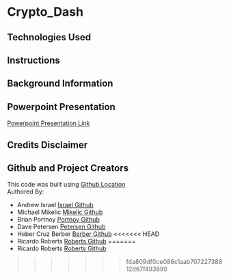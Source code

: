 # Crypto_Dash

<!--![2023-02-05 11 49 21](https://user-images.githubusercontent.com/10933021/216836817-5e01b25c-b5e6-4952-8c60-a1ff5fa6c5cc.gif)-->


## Technologies Used

## Instructions

## Background Information

## Powerpoint Presentation
[Powerpoint Presentation Link](https://github.com/mbfm24/Crypto_Dash/blob/Michael/Pics%20and%20Presentation/Crypto%20Dash.pdf)


## Credits Disclaimer
## Github and Project Creators
This code was built using [Github Location](https://github.com/mbfm24/Crypto_Dash)
<br>
Authored By:
- Andrew Israel [Israel Github](https://github.com/aisrael17)
- Michael Mikelic [Mikelic Github](https://github.com/michaelmikelic)
- Brian Portnoy [Portnoy Github](https://github.com/mbfm24)
- Dave Petersen [Petersen Github](https://github.com/davepetersen)
- Heber Cruz Berber [Berber Github](https://github.com/heberbcruz)
<<<<<<< HEAD
- Ricardo Roberts [Roberts Github](https://github.com/OhTarnishedOne)
=======
- Ricardo Roberts [Roberts Github](https://github.com/OhTarnishedOne)
>>>>>>> fda809df0ce086c1aab70722738812d67f493890

